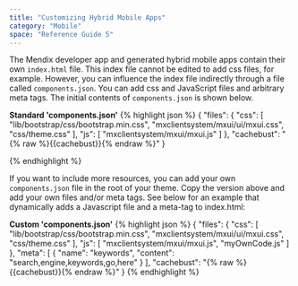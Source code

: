 ```yaml
---
title: "Customizing Hybrid Mobile Apps"
category: "Mobile"
space: "Reference Guide 5"
---
```



The Mendix developer app and generated hybrid mobile apps contain their own `index.html` file. This index file cannot be edited to add css files, for example. However, you can influence the index file indirectly through a file called `components.json`. You can add css and JavaScript files and arbitrary meta tags. The initial contents of `components.json` is shown below.

**Standard 'components.json'**
{% highlight json %}
{
    "files": {
        "css": [
            "lib/bootstrap/css/bootstrap.min.css",
            "mxclientsystem/mxui/ui/mxui.css",
            "css/theme.css"
        ],
        "js": [ "mxclientsystem/mxui/mxui.js" ]
    },
    "cachebust": "{% raw %}{{cachebust}}{% endraw %}"
}

{% endhighlight %}

If you want to include more resources, you can add your own `components.json` file in the root of your theme. Copy the version above and add your own files and/or meta tags. See below for an example that dynamically adds a Javascript file and a meta-tag to index.html:

**Custom 'components.json'**
{% highlight json %}
{
    "files": {
        "css": [
            "lib/bootstrap/css/bootstrap.min.css",
            "mxclientsystem/mxui/ui/mxui.css",
            "css/theme.css"
        ],
        "js": [
            "mxclientsystem/mxui/mxui.js",
            "myOwnCode.js"
        ]
    },
    "meta": [
      {
        "name": "keywords",
        "content": "search,engine,keywords,go,here"
      }
    ],
    "cachebust": "{% raw %}{{cachebust}}{% endraw %}"
}
{% endhighlight %}
